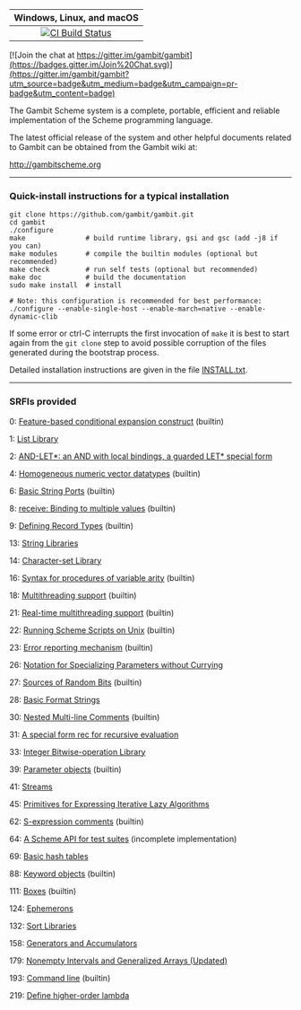 |**Windows, Linux, and macOS**|
|:--:|
|[![CI Build Status](https://github.com/gambit/gambit/workflows/Gambit/badge.svg?branch=master)](https://github.com/gambit/gambit/actions?query=workflow%3A%22Gambit%22)|

[![Join the chat at https://gitter.im/gambit/gambit](https://badges.gitter.im/Join%20Chat.svg)](https://gitter.im/gambit/gambit?utm_source=badge&utm_medium=badge&utm_campaign=pr-badge&utm_content=badge)

The Gambit Scheme system is a complete, portable, efficient and
reliable implementation of the Scheme programming language.

The latest official release of the system and other helpful documents
related to Gambit can be obtained from the Gambit wiki at:

  http://gambitscheme.org

<hr>

### Quick-install instructions for a typical installation

    git clone https://github.com/gambit/gambit.git
    cd gambit
    ./configure
    make               # build runtime library, gsi and gsc (add -j8 if you can)
    make modules       # compile the builtin modules (optional but recommended)
    make check         # run self tests (optional but recommended)
    make doc           # build the documentation
    sudo make install  # install

    # Note: this configuration is recommended for best performance:
    ./configure --enable-single-host --enable-march=native --enable-dynamic-clib

If some error or ctrl-C interrupts the first invocation of `make` it
is best to start again from the `git clone` step to avoid possible
corruption of the files generated during the bootstrap process.

Detailed installation instructions are given in the file [INSTALL.txt](https://github.com/gambit/gambit/blob/master/INSTALL.txt).

<hr>

### SRFIs provided

0: [Feature-based conditional expansion construct](https://srfi.schemers.org/srfi-0/srfi-0.html) (builtin)

1: [List Library](https://srfi.schemers.org/srfi-1/srfi-1.html)

2: [AND-LET*: an AND with local bindings, a guarded LET* special form](https://srfi.schemers.org/srfi-2/srfi-2.html)

4: [Homogeneous numeric vector datatypes](https://srfi.schemers.org/srfi-4/srfi-4.html) (builtin)

6: [Basic String Ports](https://srfi.schemers.org/srfi-6/srfi-6.html) (builtin)

8: [receive: Binding to multiple values](https://srfi.schemers.org/srfi-8/srfi-8.html) (builtin)

9: [Defining Record Types](https://srfi.schemers.org/srfi-9/srfi-9.html) (builtin)

13: [String Libraries](https://srfi.schemers.org/srfi-13/srfi-13.html)

14: [Character-set Library](https://srfi.schemers.org/srfi-14/srfi-14.html)

16: [Syntax for procedures of variable arity](https://srfi.schemers.org/srfi-16/srfi-16.html) (builtin)

18: [Multithreading support](https://srfi.schemers.org/srfi-18/srfi-18.html) (builtin)

21: [Real-time multithreading support](https://srfi.schemers.org/srfi-21/srfi-21.html) (builtin)

22: [Running Scheme Scripts on Unix](https://srfi.schemers.org/srfi-22/srfi-22.html) (builtin)

23: [Error reporting mechanism](https://srfi.schemers.org/srfi-23/srfi-23.html) (builtin)

26: [Notation for Specializing Parameters without Currying](https://srfi.schemers.org/srfi-26/srfi-26.html)

27: [Sources of Random Bits](https://srfi.schemers.org/srfi-27/srfi-27.html) (builtin)

28: [Basic Format Strings](https://srfi.schemers.org/srfi-28/srfi-28.html)

30: [Nested Multi-line Comments](https://srfi.schemers.org/srfi-30/srfi-30.html) (builtin)

31: [A special form rec for recursive evaluation](https://srfi.schemers.org/srfi-31/srfi-31.html)

33: [Integer Bitwise-operation Library](https://srfi.schemers.org/srfi-33/srfi-33.html)

39: [Parameter objects](https://srfi.schemers.org/srfi-39/srfi-39.html) (builtin)

41: [Streams](https://srfi.schemers.org/srfi-41/srfi-41.html)

45: [Primitives for Expressing Iterative Lazy Algorithms](https://srfi.schemers.org/srfi-45/srfi-45.html)

62: [S-expression comments](https://srfi.schemers.org/srfi-62/srfi-62.html) (builtin)

64: [A Scheme API for test suites](https://srfi.schemers.org/srfi-64/srfi-64.html) (incomplete implementation)

69: [Basic hash tables](https://srfi.schemers.org/srfi-69/srfi-69.html)

88: [Keyword objects](https://srfi.schemers.org/srfi-88/srfi-88.html) (builtin)

111: [Boxes](https://srfi.schemers.org/srfi-111/srfi-111.html) (builtin)

124: [Ephemerons](https://srfi.schemers.org/srfi-124/srfi-124.html)

132: [Sort Libraries](https://srfi.schemers.org/srfi-132/srfi-132.html)

158: [Generators and Accumulators](https://srfi.schemers.org/srfi-158/srfi-158.html)

179: [Nonempty Intervals and Generalized Arrays (Updated)](https://srfi.schemers.org/srfi-179/srfi-179.html)

193: [Command line](https://srfi.schemers.org/srfi-193/srfi-193.html) (builtin)

219: [Define higher-order lambda](https://srfi.schemers.org/srfi-219/srfi-219.html)

